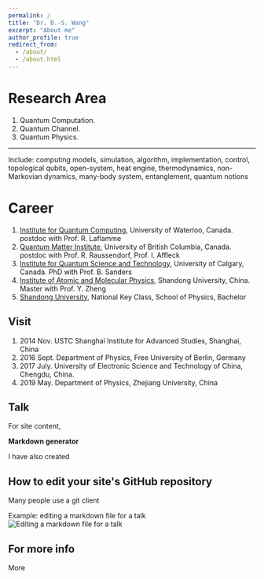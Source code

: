 ```yaml
---
permalink: /
title: "Dr. D.-S. Wang"
excerpt: "About me"
author_profile: true
redirect_from: 
  - /about/
  - /about.html
---
```



Research Area
======
1. Quantum Computation. 
1. Quantum Channel. 
1. Quantum Physics. 

------
Include: computing models, simulation, algorithm, implementation, control, topological qubits, open-system, heat engine, thermodynamics, non-Markovian dynamics, many-body system, entanglement, quantum notions

Career
======
1. [Institute for Quantum Computing](https://uwaterloo.ca/institute-for-quantum-computing/), University of Waterloo, Canada. postdoc with Prof. R. Laflamme
1. [Quantum Matter Institute](https://qmi.ubc.ca/), University of British Columbia, Canada. postdoc with Prof. R. Raussendorf, Prof. I. Affleck
1. [Institute for Quantum Science and Technology](), University of Calgary, Canada. PhD with Prof. B. Sanders
1. [Institute of Atomic and Molecular Physics](http://www.phy.sdu.edu.cn/info/1104/4834.htm), Shandong University, China. Master with Prof. Y. Zheng
1. [Shandong University](http://www.en.sdu.edu.cn/), National Key Class, School of Physics, Bachelor

Visit
------
1. 2014 Nov. USTC Shanghai Institute for Advanced Studies, Shanghai, China
1. 2016 Sept. Department of Physics, Free University of Berlin, Germany
1. 2017 July. University of Electronic Science and Technology of China, Chengdu, China.
1. 2019 May. Department of Physics, Zhejiang University, China


Talk
------
For site content, 

**Markdown generator**

I have also created 

How to edit your site's GitHub repository
------
Many people use a git client 

Example: editing a markdown file for a talk
![Editing a markdown file for a talk](/images/editing-talk.png)

For more info
------
More 
